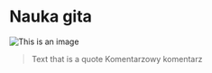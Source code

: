 # Nauka gita

![This is an image](https://myoctocat.com/assets/images/base-octocat.svg)

> Text that is a quote
> Komentarzowy komentarz
